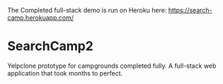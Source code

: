 The Completed full-stack demo is run on Heroku here: <link> https://search-camp.herokuapp.com/ </link>


# SearchCamp2
Yelpclone prototype for campgrounds completed fully. A full-stack web application that took months to perfect.
